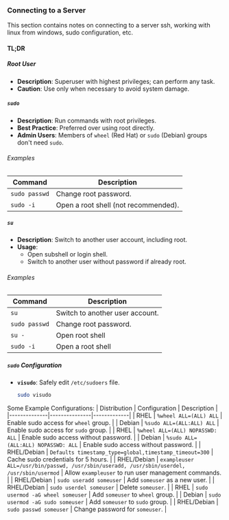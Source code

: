 ### Connecting to a Server
This section contains notes on connecting to a server ssh, working with linux from windows, sudo configuration, etc.
#### TL;DR
##### Root User
- **Description**: Superuser with highest privileges; can perform any task.
- **Caution**: Use only when necessary to avoid system damage.

##### `sudo`
- **Description**: Run commands with root privileges.
- **Best Practice**: Preferred over using root directly.
- **Admin Users**: Members of `wheel` (Red Hat) or `sudo` (Debian) groups don't need `sudo`.

###### Examples
| Command | Description |
|---------|-------------|
| `sudo passwd` | Change root password. |
| `sudo -i` | Open a root shell (not recommended). |

##### `su`
- **Description**: Switch to another user account, including root.
- **Usage**:
  - Open subshell or login shell.
  - Switch to another user without password if already root.

###### Examples
| Command | Description |
|---------|-------------|
| `su` | Switch to another user account. |
| `sudo passwd` | Change root password. |
| `su - ` | Open root shell |
| `sudo -i` | Open a root shell | 


##### `sudo` Configuration
- **`visudo`**: Safely edit `/etc/sudoers` file.
  ```bash
  sudo visudo
  ```
Some Example Configurations:
| Distribution | Configuration | Description |
|--------------|---------------|-------------|
| RHEL | `%wheel ALL=(ALL) ALL` | Enable sudo access for `wheel` group. |
| Debian | `%sudo ALL=(ALL:ALL) ALL` | Enable sudo access for `sudo` group. |
| RHEL | `%wheel ALL=(ALL) NOPASSWD: ALL` | Enable sudo access without password. |
| Debian | `%sudo ALL=(ALL:ALL) NOPASSWD: ALL` | Enable sudo access without password. |
| RHEL/Debian | `Defaults timestamp_type=global,timestamp_timeout=300` | Cache sudo credentials for 5 hours. |
| RHEL/Debian | `exampleuser ALL=/usr/bin/passwd, /usr/sbin/useradd, /usr/sbin/userdel, /usr/sbin/usermod` | Allow `exampleuser` to run user management commands. |	
| RHEL/Debian | `sudo useradd someuser` | Add `someuser` as a new user. |
| RHEL/Debian | `sudo userdel someuser` | Delete `someuser`. |
| RHEL | `sudo usermod -aG wheel someuser` | Add `someuser` to `wheel` group. |
| Debian | `sudo usermod -aG sudo someuser` | Add `someuser` to `sudo` group. |
| RHEL/Debian | `sudo passwd someuser` | Change password for `someuser`. |